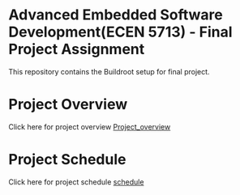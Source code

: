 # Advanced Embedded Software Development(ECEN 5713) - Final Project Assignment
This repository contains the Buildroot setup for final project.
# Project Overview
Click here for project overview [Project_overview](https://github.com/cu-ecen-aeld/final-project-ayswariya088/wiki/Project-Overview)
# Project Schedule 
Click here for project schedule [schedule](https://github.com/users/ayswariya088/projects/2/views/1?groupedBy%5BcolumnId%5D=39090256)
